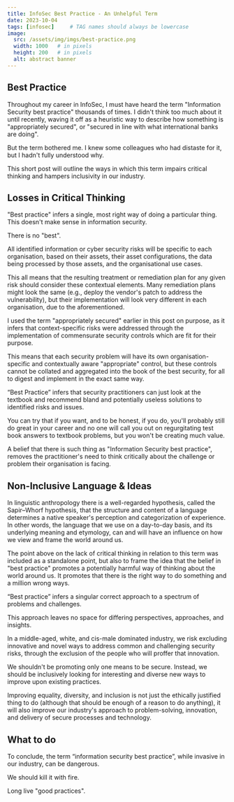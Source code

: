 ```yaml
---
title: InfoSec Best Practice - An Unhelpful Term
date: 2023-10-04
tags: [infosec]     # TAG names should always be lowercase
image:
  src: /assets/img/imgs/best-practice.png
  width: 1000   # in pixels
  height: 200   # in pixels
  alt: abstract banner
---
```


## Best Practice

Throughout my career in InfoSec, I must have heard the term "Information Security best practice" thousands of times. I didn't think too much about it until recently, waving it off as a heuristic way to describe how something is "appropriately secured", or "secured in line with what international banks are doing".

But the term bothered me. I knew some colleagues who had distaste for it, but I hadn't fully understood why. 

This short post will outline the ways in which this term impairs critical thinking and hampers inclusivity in our industry.

## Losses in Critical Thinking

"Best practice" infers a single, most right way of doing a particular thing. This doesn't make sense in information security.

There is no "best".

All identified information or cyber security risks will be specific to each organisation, based on their assets, their asset configurations, the data being processed by those assets, and the organisational use cases.

This all means that the resulting treatment or remediation plan for any given risk should consider these contextual elements. Many remediation plans might look the same (e.g., deploy the vendor's patch to address the vulnerability), but their implementation will look very different in each organisation, due to the aforementioned.

I used the term "appropriately secured" earlier in this post on purpose, as it infers that context-specific risks were addressed through the implementation of commensurate security controls which are fit for their purpose. 

This means that each security problem will have its own organisation-specific and contextually aware "appropriate" control, but these controls cannot be collated and aggregated into the book of the best security, for all to digest and implement in the exact same way.

“Best Practice” infers that security practitioners can just look at the textbook and recommend bland and potentially useless solutions to identified risks and issues.

You can try that if you want, and to be honest, if you do, you'll probably still do great in your career and no one will call you out on regurgitating test book answers to textbook problems, but you won't be creating much value. 

A belief that there is such thing as "Information Security best practice", removes the practitioner's need to think critically about the challenge or problem their organisation is facing. 

## Non-Inclusive Language & Ideas

In linguistic anthropology there is a well-regarded hypothesis, called the Sapir–Whorf hypothesis, that the structure and content of a language determines a native speaker's perception and categorization of experience. In other words, the language that we use on a day-to-day basis, and its underlying meaning and etymology, can and will have an influence on how we view and frame the world around us. 

The point above on the lack of critical thinking in relation to this term was included as a standalone point, but also to frame the idea that the belief in "best practice" promotes a potentially harmful way of thinking about the world around us. It promotes that there is the right way to do something and a million wrong ways. 

“Best practice” infers a singular correct approach to a spectrum of problems and challenges.

This approach leaves no space for differing perspectives, approaches, and insights.

In a middle-aged, white, and cis-male dominated industry, we risk excluding innovative and novel ways to address common and challenging security risks, through the exclusion of the people who will proffer that innovation.

We shouldn't be promoting only one means to be secure. Instead, we should be inclusively looking for interesting and diverse new ways to improve upon existing practices.

Improving equality, diversity, and inclusion is not just the ethically justified thing to do (although that should be enough of a reason to do anything), it will also improve our industry's approach to problem-solving, innovation, and delivery of secure processes and technology.

## What to do

To conclude, the term “information security best practice”, while invasive in our industry, can be dangerous.

We should kill it with fire. 

Long live "good practices".
